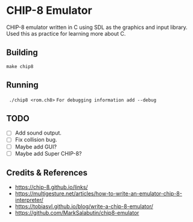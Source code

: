 # CHIP-8 Emulator

CHIP-8 emulator written in C using SDL as the graphics and input library. Used this as practice for learning more about C.

## Building

``` make chip8 ```

## Running

``` ./chip8 <rom.ch8>```
``` For debugging information add --debug ```

## TODO

- [ ] Add sound output.
- [ ] Fix collision bug.
- [ ] Maybe add GUI?
- [ ] Maybe add Super CHIP-8?

## Credits & References

* https://chip-8.github.io/links/
* https://multigesture.net/articles/how-to-write-an-emulator-chip-8-interpreter/
* https://tobiasvl.github.io/blog/write-a-chip-8-emulator/
* https://github.com/MarkSalabutin/chip8-emulator
